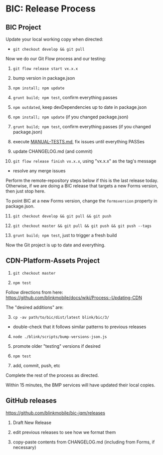 # BIC: Release Process

## BIC Project

Update your local working copy when directed:

-   `git checkout develop && git pull`


Now we do our Git Flow process and our testing:

1. `git flow release start vx.x.x`

2. bump version in package.json

3. `npm install; npm update`

4. `grunt build; npm test`, confirm everything passes

5. `npm outdated`, keep devDependencies up to date in package.json

6. `npm install; npm update` (if you changed package.json)

7. `grunt build; npm test`, confirm everything passes (if you changed package.json)

8. execute [MANUAL-TESTS.md](MANUAL-TESTS.md), fix issues until everything PASSes

9. update CHANGELOG.md (and commit)

10. `git flow release finish vx.x.x`, using "vx.x.x" as the tag's message

- resolve any merge issues

Perform the remote-repository steps below if this is the last release today.
Otherwise, if we are doing a BIC release that targets a new Forms version, then
just stop here.

To point BIC at a new Forms version, change the `formsversion` property in
package.json.

11. `git checkout develop && git pull && git push`

12. `git checkout master && git pull && git push && git push --tags`

13. `grunt build; npm test`, just to trigger a fresh build

Now the Git project is up to date and everything.


## CDN-Platform-Assets Project

1. `git checkout master`

2. `npm test`

Follow directions from here:
https://github.com/blinkmobile/docs/wiki/Process:-Updating-CDN

The "desired additions" are:

3. `cp -av path/to/bic/dist/latest blink/bic/3/`

- double-check that it follows similar patterns to previous releases

4. `node ./blink/scripts/bump-versions-json.js`

5. promote older "testing" versions if desired

6. `npm test`

7. add, commit, push, etc

Complete the rest of the process as directed.

Within 15 minutes, the BMP services will have updated their local copies.


## GitHub releases

https://github.com/blinkmobile/bic-jqm/releases

1. Draft New Release

2. edit previous releases to see how we format them

3. copy-paste contents from CHANGELOG.md (including from Forms, if necessary)
